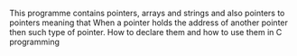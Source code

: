 This programme contains pointers, arrays and strings and also pointers to pointers meaning that When a pointer holds the address of another pointer then such type of pointer. How to declare them and how to use them in C programming
